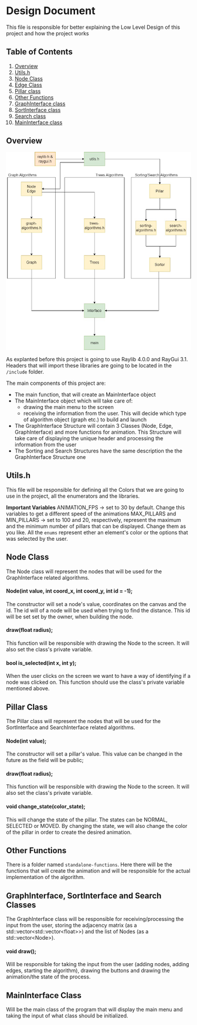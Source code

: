 # Design Document

This file is responsible for better explaining the Low Level Design of this project and how the project works

## Table of Contents

1.  [Overview](#overview)
2.  [Utils.h](#utils.h)
3.  [Node Class](#node-class)
4.  [Edge Class](#edge-class)
5.  [Pillar class](#pillar-class)
6.  [Other Functions](#other-functions)
7.  [GraphInterface class](#fraph-class)
8.  [SortInterface class](#sorter-class)
9.  [Search class](#search-class)
10. [MainInterface class](#interface-class)

## Overview

![Diagram of the structure of this project](assets/diagram.jpg)

As explanted before this project is going to use Raylib 4.0.0 and RayGui 3.1. Headers that will import these libraries are going to be located in the `/include` folder.

The main components of this project are:

- The main function, that will create an MainInterface object
- The MainInterface object which will take care of:
  - drawing the main menu to the screen
  - receiving the information from the user. This will decide which type of algorithm object (graph etc.) to build and launch
- The GraphInterface Structure will contain 3 Classes (Node, Edge, GraphInterface) and more functions for animation. This Structure will take care of displaying the unique header and processing the information from the user
- The Sorting and Search Structures have the same description the the GraphInterface Structure one

## Utils.h

This file will be responsible for defining all the Colors that we are going to use in the project, all the enumerators and the libraries.

**Important Variables**
ANIMATION_FPS -> set to 30 by default. Change this variables to get a different speed of the animations
MAX_PILLARS and MIN_PILLARS -> set to 100 and 20, respectively, represent the maximum and the minimum number of pillars that can be displayed. Change them as you like.
All the `enums` represent ether an element's color or the options that was selected by the user.

## Node Class

The Node class will represent the nodes that will be used for the GraphInterface related algorithms.

#### Node(int value, int coord_x, int coord_y, int id = -1);

The constructor will set a node's value, coordinates on the canvas and the id.
The id will of a node will be used when trying to find the distance. This id will be set set by the owner, when building the node.

#### draw(float radius);

This function will be responsible with drawing the Node to the screen. It will also set the class's private variable.

#### bool is_selected(int x, int y);

When the user clicks on the screen we want to have a way of identifying if a node was clicked on. This function should use the class's private variable mentioned above.

## Pillar Class

The Pillar class will represent the nodes that will be used for the SortInterface and SearchInterface related algorithms.

#### Node(int value);

The constructor will set a pillar's value. This value can be changed in the future as the field will be public;

#### draw(float radius);

This function will be responsible with drawing the Node to the screen. It will also set the class's private variable.

#### void change_state(color_state);

This will change the state of the pillar. The states can be NORMAL, SELECTED or MOVED. By changing the state, we will also change the color of the pillar in order to create the desired animation.

## Other Functions

There is a folder named `standalone-functions`. Here there will be the functions that will create the animation and will be responsible for the actual implementation of the algorithm.

## GraphInterface, SortInterface and Search Classes

The GraphInterface class will be responsible for receiving/processing the input from the user, storing the adjacency matrix (as a std::vector<std::vector\<float>>) and the list of Nodes (as a std::vector\<Node>).

#### void draw();

Will be responsible for taking the input from the user (adding nodes, adding edges, starting the algorithm), drawing the buttons and drawing the animation/the state of the process.

## MainInterface Class

Will be the main class of the program that will display the main menu and taking the input of what class should be initialized.

